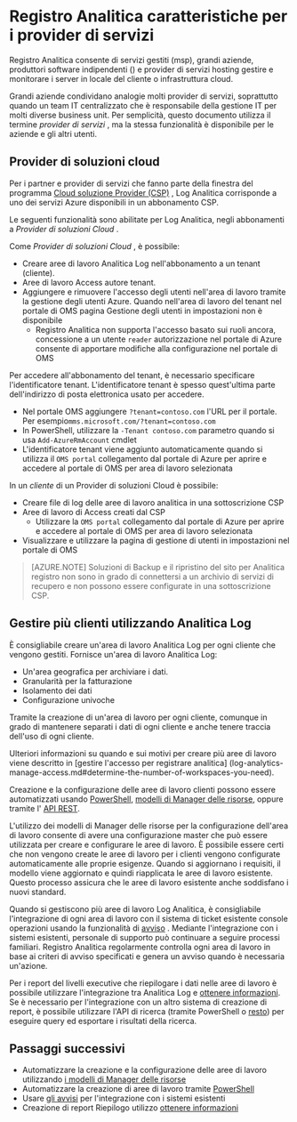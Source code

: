 <properties
    pageTitle="Accedere Analitica caratteristiche per i provider di servizi | Microsoft Azure"
    description="Registro Analitica può contribuire a gestite servizio (msp), grandi aziende, fornitori di software indipendenti (indipendenti) e provider di servizi di hosting gestire e monitorare i server in locale del cliente o infrastruttura cloud."
    services="log-analytics"
    documentationCenter=""
    authors="richrundmsft"
    manager="jochan"
    editor=""/>

<tags
    ms.service="log-analytics"
    ms.workload="na"
    ms.tgt_pltfrm="na"
    ms.devlang="na"
    ms.topic="article"
    ms.date="08/25/2016"
    ms.author="richrund"/>

# <a name="log-analytics-features-for-service-providers"></a>Registro Analitica caratteristiche per i provider di servizi

Registro Analitica consente di servizi gestiti (msp), grandi aziende, produttori software indipendenti () e provider di servizi hosting gestire e monitorare i server in locale del cliente o infrastruttura cloud. 

Grandi aziende condividano analogie molti provider di servizi, soprattutto quando un team IT centralizzato che è responsabile della gestione IT per molti diverse business unit. Per semplicità, questo documento utilizza il termine *provider di servizi* , ma la stessa funzionalità è disponibile per le aziende e gli altri utenti.

## <a name="cloud-solution-provider"></a>Provider di soluzioni cloud

Per i partner e provider di servizi che fanno parte della finestra del programma [Cloud soluzione Provider (CSP)](https://partner.microsoft.com/Solutions/cloud-reseller-overview) , Log Analitica corrisponde a uno dei servizi Azure disponibili in un abbonamento CSP. 

Le seguenti funzionalità sono abilitate per Log Analitica, negli abbonamenti a *Provider di soluzioni Cloud* .

Come *Provider di soluzioni Cloud* , è possibile:

+ Creare aree di lavoro Analitica Log nell'abbonamento a un tenant (cliente).
+ Aree di lavoro Access autore tenant. 
+ Aggiungere e rimuovere l'accesso degli utenti nell'area di lavoro tramite la gestione degli utenti Azure. Quando nell'area di lavoro del tenant nel portale di OMS pagina Gestione degli utenti in impostazioni non è disponibile
  - Registro Analitica non supporta l'accesso basato sui ruoli ancora, concessione a un utente `reader` autorizzazione nel portale di Azure consente di apportare modifiche alla configurazione nel portale di OMS

Per accedere all'abbonamento del tenant, è necessario specificare l'identificatore tenant. L'identificatore tenant è spesso quest'ultima parte dell'indirizzo di posta elettronica usato per accedere.

+ Nel portale OMS aggiungere `?tenant=contoso.com` l'URL per il portale. Per esempio`mms.microsoft.com/?tenant=contoso.com`
+ In PowerShell, utilizzare la `-Tenant contoso.com` parametro quando si usa `Add-AzureRmAccount` cmdlet
+ L'identificatore tenant viene aggiunto automaticamente quando si utilizza il `OMS portal` collegamento dal portale di Azure per aprire e accedere al portale di OMS per area di lavoro selezionata

In un *cliente* di un Provider di soluzioni Cloud è possibile:

+ Creare file di log delle aree di lavoro analitica in una sottoscrizione CSP
+ Aree di lavoro di Access creati dal CSP
  -  Utilizzare la `OMS portal` collegamento dal portale di Azure per aprire e accedere al portale di OMS per area di lavoro selezionata
+ Visualizzare e utilizzare la pagina di gestione di utenti in impostazioni nel portale di OMS

>[AZURE.NOTE] Soluzioni di Backup e il ripristino del sito per Analitica registro non sono in grado di connettersi a un archivio di servizi di recupero e non possono essere configurate in una sottoscrizione CSP.

## <a name="managing-multiple-customers-using-log-analytics"></a>Gestire più clienti utilizzando Analitica Log 

È consigliabile creare un'area di lavoro Analitica Log per ogni cliente che vengono gestiti. Fornisce un'area di lavoro Analitica Log:

+ Un'area geografica per archiviare i dati. 
+ Granularità per la fatturazione 
+ Isolamento dei dati 
+ Configurazione univoche

Tramite la creazione di un'area di lavoro per ogni cliente, comunque in grado di mantenere separati i dati di ogni cliente e anche tenere traccia dell'uso di ogni cliente.

Ulteriori informazioni su quando e sui motivi per creare più aree di lavoro viene descritto in [gestire l'accesso per registrare analitica] (log-analytics-manage-access.md#determine-the-number-of-workspaces-you-need).

Creazione e la configurazione delle aree di lavoro clienti possono essere automatizzati usando [PowerShell](log-analytics-powershell-workspace-configuration.md), [modelli di Manager delle risorse](log-analytics-template-workspace-configuration.md), oppure tramite l' [API REST](https://www.nuget.org/packages/Microsoft.Azure.Management.OperationalInsights/).

L'utilizzo dei modelli di Manager delle risorse per la configurazione dell'area di lavoro consente di avere una configurazione master che può essere utilizzata per creare e configurare le aree di lavoro. È possibile essere certi che non vengono create le aree di lavoro per i clienti vengono configurate automaticamente alle proprie esigenze. Quando si aggiornano i requisiti, il modello viene aggiornato e quindi riapplicata le aree di lavoro esistente. Questo processo assicura che le aree di lavoro esistente anche soddisfano i nuovi standard.    

Quando si gestiscono più aree di lavoro Log Analitica, è consigliabile l'integrazione di ogni area di lavoro con il sistema di ticket esistente console operazioni usando la funzionalità di [avviso](log-analytics-alerts.md) . Mediante l'integrazione con i sistemi esistenti, personale di supporto può continuare a seguire processi familiari. Registro Analitica regolarmente controlla ogni area di lavoro in base ai criteri di avviso specificati e genera un avviso quando è necessaria un'azione.

Per i report del livelli executive che riepilogare i dati nelle aree di lavoro è possibile utilizzare l'integrazione tra Analitica Log e [ottenere informazioni](log-analytics-powerbi.md). Se è necessario per l'integrazione con un altro sistema di creazione di report, è possibile utilizzare l'API di ricerca (tramite PowerShell o [resto](log-analytics-log-search-api.md)) per eseguire query ed esportare i risultati della ricerca.

## <a name="next-steps"></a>Passaggi successivi

+ Automatizzare la creazione e la configurazione delle aree di lavoro utilizzando [i modelli di Manager delle risorse](log-analytics-template-workspace-configuration.md)
+ Automatizzare la creazione di aree di lavoro tramite [PowerShell](log-analytics-powershell-workspace-configuration.md) 
+ Usare [gli avvisi](log-analytics-alerts.md) per l'integrazione con i sistemi esistenti
+ Creazione di report Riepilogo utilizzo [ottenere informazioni](log-analytics-powerbi.md)

